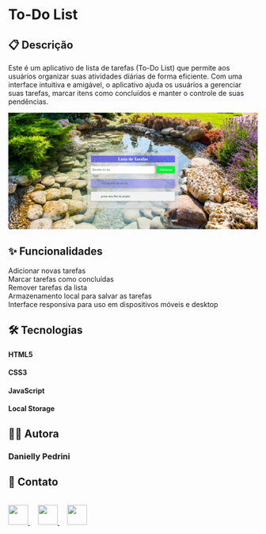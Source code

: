 <h1> To-Do List </h1>

<h2> 📋 Descrição </h2>

Este é um aplicativo de lista de tarefas (To-Do List) que permite aos usuários organizar suas atividades diárias de forma eficiente.
Com uma interface intuitiva e amigável, o aplicativo ajuda os usuários a gerenciar suas tarefas, 
marcar itens como concluídos e manter o controle de suas pendências.
<br>

![Imagem do projeto]( https://raw.githubusercontent.com/danielly-pedrini/To-Do-List/076f38d41430a0230e4bbf204e89c0b213610b63/assets/imagem%20README.PNG )


<h2> ✨ Funcionalidades </h2>

Adicionar novas tarefas
<br>
Marcar tarefas como concluídas
<br>
Remover tarefas da lista
<br>
Armazenamento local para salvar as tarefas 
<br>
Interface responsiva para uso em dispositivos móveis e desktop

<h2> 🛠️ Tecnologias </h2>

<h4> HTML5 </h4>
<h4> CSS3 </h4>
<h4> JavaScript </h4>
<h4> Local Storage </h4>

<h2> 👩‍💻 Autora  </h2>

<h3> Danielly Pedrini </h3>

<h2> 📱 Contato </h2>
<br>

<div align="start">
  <a href="https://github.com/danielly-pedrini" target="_blank">
    <img src="https://cdn.jsdelivr.net/npm/simple-icons@v3/icons/github.svg" width="40" height="40"/>
  </a>
  &nbsp;&nbsp;&nbsp;
  <a href="https://www.linkedin.com/in/daniellypedrini/" target="_blank">
    <img src="https://cdn.jsdelivr.net/npm/simple-icons@v3/icons/linkedin.svg" width="40" height="40"/>
  </a>
  &nbsp;&nbsp;&nbsp;
  <a href="https://wa.me/5515991345227" target="_blank">
    <img src="https://cdn.jsdelivr.net/npm/simple-icons@v3/icons/whatsapp.svg" width="40" height="40"/>
  </a>
</div>
